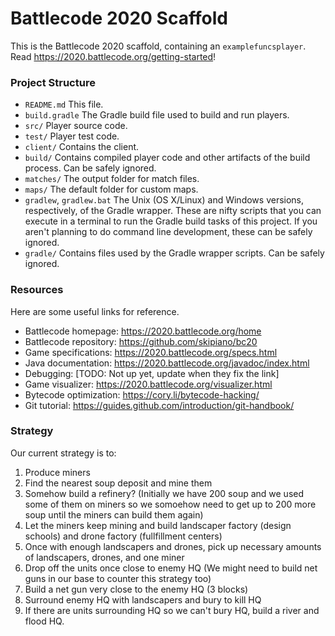 # Battlecode 2020 Scaffold

This is the Battlecode 2020 scaffold, containing an `examplefuncsplayer`. Read https://2020.battlecode.org/getting-started!

### Project Structure

- `README.md`
    This file.
- `build.gradle`
    The Gradle build file used to build and run players.
- `src/`
    Player source code.
- `test/`
    Player test code.
- `client/`
    Contains the client.
- `build/`
    Contains compiled player code and other artifacts of the build process. Can be safely ignored.
- `matches/`
    The output folder for match files.
- `maps/`
    The default folder for custom maps.
- `gradlew`, `gradlew.bat`
    The Unix (OS X/Linux) and Windows versions, respectively, of the Gradle wrapper. These are nifty scripts that you can execute in a terminal to run the Gradle build tasks of this project. If you aren't planning to do command line development, these can be safely ignored.
- `gradle/`
    Contains files used by the Gradle wrapper scripts. Can be safely ignored.

### Resources

Here are some useful links for reference.

- Battlecode homepage:
https://2020.battlecode.org/home
- Battlecode repository:
https://github.com/skipiano/bc20
- Game specifications:
https://2020.battlecode.org/specs.html
- Java documentation:
https://2020.battlecode.org/javadoc/index.html
- Debugging:
[TODO: Not up yet, update when they fix the link]
- Game visualizer:
https://2020.battlecode.org/visualizer.html
- Bytecode optimization:
https://cory.li/bytecode-hacking/
- Git tutorial:
https://guides.github.com/introduction/git-handbook/

### Strategy

Our current strategy is to:
1. Produce miners
2. Find the nearest soup deposit and mine them
3. Somehow build a refinery? (Initially we have 200 soup and we used some of them on miners so we somoehow need to get up to 200 more soup until the miners can build them again)
4. Let the miners keep mining and build landscaper factory (design schools) and drone factory (fullfillment centers)
5. Once with enough landscapers and drones, pick up necessary amounts of landscapers, drones, and one miner
6. Drop off the units once close to enemy HQ (We might need to build net guns in our base to counter this strategy too)
7. Build a net gun very close to the enemy HQ (3 blocks)
8. Surround enemy HQ with landscapers and bury to kill HQ
9. If there are units surrounding HQ so we can't bury HQ, build a river and flood HQ.


